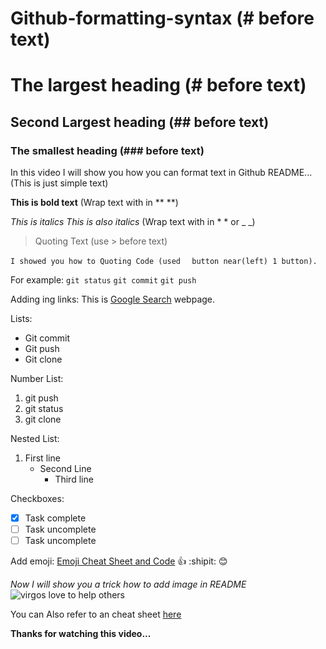 # Github-formatting-syntax (# before text)
# The largest heading (# before text)
## Second Largest heading (## before text)
### The smallest heading (### before text)
In this video I will show you how you can format text in Github README...(This is just simple text)

**This is bold text** (Wrap text with in ** **)

*This is italics* _This is also italics_ (Wrap text with in * * or _ _)

> Quoting Text (use > before text)

`I showed you how to Quoting Code (used ` ` button near(left) 1 button).`


For example:
`git status`
`git commit`
`git push`

Adding ing links:
This is [Google Search](https://www.google.com) webpage.

Lists:
* Git commit
* Git push
* Git clone

Number List:
1. git push
2. git status
3. git clone

Nested List:
1. First line
   * Second Line
     * Third line
     
Checkboxes:
- [x] Task complete
- [ ] Task uncomplete
- [ ] Task uncomplete

Add emoji: [Emoji Cheat Sheet and Code](https://www.webpagefx.com/tools/emoji-cheat-sheet)
:+1:
:shipit:
:blush:

_Now I will show you a trick how to add image in README_
![virgos love to help others](https://user-images.githubusercontent.com/35850688/43358924-5fc87566-92bb-11e8-8e82-b3aa696aeca1.png)

You can Also refer to an cheat sheet [here](https://github.com/adam-p/markdown-here/wiki/Markdown-Cheatsheet#code)

**Thanks for watching this video...**




